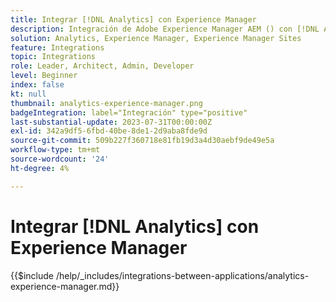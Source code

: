 ```yaml
---
title: Integrar [!DNL Analytics] con Experience Manager
description: Integración de Adobe Experience Manager AEM () con [!DNL Analytics] para realizar un seguimiento y analizar el comportamiento del usuario en el sitio web.
solution: Analytics, Experience Manager, Experience Manager Sites
feature: Integrations
topic: Integrations
role: Leader, Architect, Admin, Developer
level: Beginner
index: false
kt: null
thumbnail: analytics-experience-manager.png
badgeIntegration: label="Integración" type="positive"
last-substantial-update: 2023-07-31T00:00:00Z
exl-id: 342a9df5-6fbd-40be-8de1-2d9aba8fde9d
source-git-commit: 509b227f360718e81fb19d3a4d30aebf9de49e5a
workflow-type: tm+mt
source-wordcount: '24'
ht-degree: 4%

---
```


# Integrar [!DNL Analytics] con Experience Manager

{{$include /help/_includes/integrations-between-applications/analytics-experience-manager.md}}
